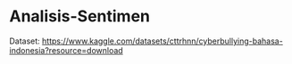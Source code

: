 # Analisis-Sentimen

Dataset: https://www.kaggle.com/datasets/cttrhnn/cyberbullying-bahasa-indonesia?resource=download
